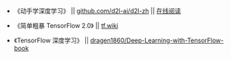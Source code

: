 * 《动手学深度学习》 || [github.com/d2l-ai/d2l-zh](https://github.com/d2l-ai/d2l-zh) || [在线阅读](http://zh.d2l.ai/)

* 《简单粗暴 TensorFlow 2.0》 || [tf.wiki](https://tf.wiki/)

* 《TensorFlow 深度学习》 || [dragen1860/Deep-Learning-with-TensorFlow-book](https://github.com/dragen1860/Deep-Learning-with-TensorFlow-book)

